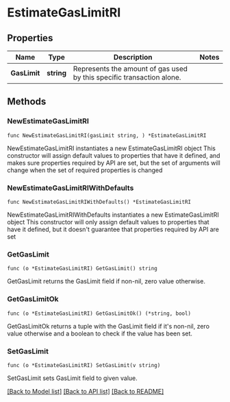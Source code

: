 # EstimateGasLimitRI

## Properties

Name | Type | Description | Notes
------------ | ------------- | ------------- | -------------
**GasLimit** | **string** | Represents the amount of gas used by this specific transaction alone. | 

## Methods

### NewEstimateGasLimitRI

`func NewEstimateGasLimitRI(gasLimit string, ) *EstimateGasLimitRI`

NewEstimateGasLimitRI instantiates a new EstimateGasLimitRI object
This constructor will assign default values to properties that have it defined,
and makes sure properties required by API are set, but the set of arguments
will change when the set of required properties is changed

### NewEstimateGasLimitRIWithDefaults

`func NewEstimateGasLimitRIWithDefaults() *EstimateGasLimitRI`

NewEstimateGasLimitRIWithDefaults instantiates a new EstimateGasLimitRI object
This constructor will only assign default values to properties that have it defined,
but it doesn't guarantee that properties required by API are set

### GetGasLimit

`func (o *EstimateGasLimitRI) GetGasLimit() string`

GetGasLimit returns the GasLimit field if non-nil, zero value otherwise.

### GetGasLimitOk

`func (o *EstimateGasLimitRI) GetGasLimitOk() (*string, bool)`

GetGasLimitOk returns a tuple with the GasLimit field if it's non-nil, zero value otherwise
and a boolean to check if the value has been set.

### SetGasLimit

`func (o *EstimateGasLimitRI) SetGasLimit(v string)`

SetGasLimit sets GasLimit field to given value.



[[Back to Model list]](../README.md#documentation-for-models) [[Back to API list]](../README.md#documentation-for-api-endpoints) [[Back to README]](../README.md)


